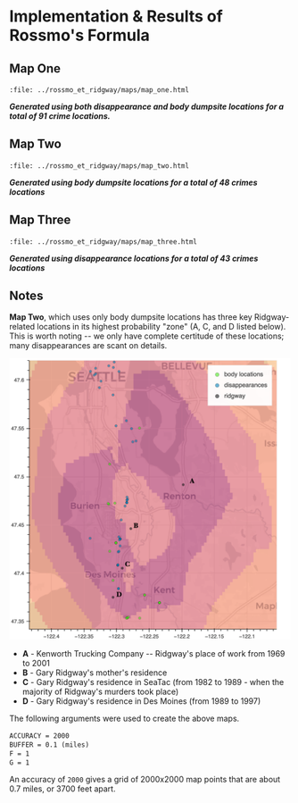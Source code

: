# Implementation & Results of Rossmo's Formula

## Map One

```{raw} html
:file: ../rossmo_et_ridgway/maps/map_one.html
```

_**Generated using both disappearance and body dumpsite locations for a total of 91 crime locations.**_

## Map Two


```{raw} html
:file: ../rossmo_et_ridgway/maps/map_two.html
```

_**Generated using body dumpsite locations for a total of 48 crimes locations**_

## Map Three
```{raw} html
:file: ../rossmo_et_ridgway/maps/map_three.html
```

_**Generated using disappearance locations for a total of 43 crimes locations**_

## Notes

**Map Two**, which uses only body dumpsite locations has three key Ridgway-related locations in its highest probability "zone" (A, C, and D listed below). This is worth noting -- we only have complete certitude of these locations; many disappearances are scant on details. 

![map_two_example](../images/map_two_example.png)

- **A** - Kenworth Trucking Company -- Ridgway's place of work from 1969 to 2001
- **B** - Gary Ridgway's mother's residence
- **C** - Gary Ridgway's residence in SeaTac (from 1982 to 1989 - when the majority of Ridgway's murders took place)
- **D** - Gary Ridgway's residence in Des Moines (from 1989 to 1997)

The following arguments were used to create the above maps.

```
ACCURACY = 2000
BUFFER = 0.1 (miles)
F = 1
G = 1
```

An accuracy of `2000` gives a grid of 2000x2000 map points that are about 0.7 miles, or 3700 feet apart.